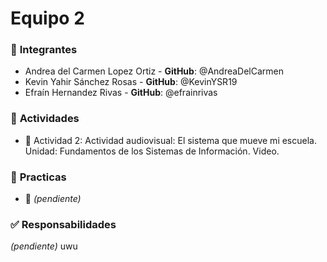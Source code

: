 # Equipo 2 

### 👥 **Integrantes**  
- Andrea del Carmen Lopez Ortiz - **GitHub**: @AndreaDelCarmen
- Kevin Yahir Sánchez Rosas - **GitHub**: @KevinYSR19
- Efraín Hernandez Rivas - **GitHub**: @efrainrivas
  

### 📌 **Actividades**  
- 📁 Actividad 2: Actividad audiovisual: El sistema que mueve mi escuela. Unidad: Fundamentos de los Sistemas de Información. Video.

### 📌 **Practicas**  
- 📁 *(pendiente)*

 

### ✅ **Responsabilidades**  
*(pendiente)*
uwu
